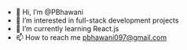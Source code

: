 - 👋 Hi, I’m @PBhawani
- 👀 I’m interested in full-stack development projects 
- 🌱 I’m currently learning React.js
- 📫 How to reach me pbhawani097@gmail.com

<!---
PBhawani/PBhawani is a ✨ special ✨ repository because its `README.md` (this file) appears on your GitHub profile.
You can click the Preview link to take a look at your changes.
--->
